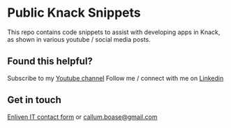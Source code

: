 # Public Knack Snippets
This repo contains code snippets to assist with developing apps in Knack, as shown in various youtube / social media posts.

## Found this helpful?
Subscribe to my [Youtube channel](https://www.youtube.com/channel/UC2903ccHADc3VAaFsAfLGiQ)
Follow me / connect with me on [Linkedin](https://www.linkedin.com/in/callum-boase-274818235/)

## Get in touch
[Enliven IT contact form](https://enliven-it.com.au/contact/)
or
[callum.boase@gmail.com](mailto:callum.boase@gmail.com)
